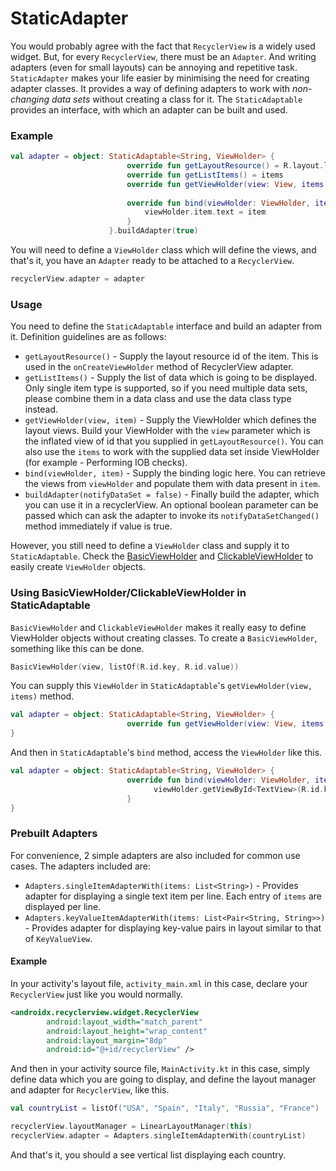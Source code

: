 # StaticAdapter
You would probably agree with the fact that `RecyclerView` is a widely used widget. But, for every `RecyclerView`, there must be an `Adapter`. And writing adapters (even for small layouts) can be annoying and repetitive task.
`StaticAdapter` makes your life easier by minimising the need for creating adapter classes. It provides a way of defining adapters to work with _non-changing data sets_ without creating a class for it.
The `StaticAdaptable` provides an interface, with which an adapter can be built and used.

### Example
```kotlin
val adapter = object: StaticAdaptable<String, ViewHolder> {
                          override fun getLayoutResource() = R.layout.layout_item
                          override fun getListItems() = items
                          override fun getViewHolder(view: View, items: List<String>) = ViewHolder(view, items)
          
                          override fun bind(viewHolder: ViewHolder, item: String) {
                              viewHolder.item.text = item
                          }
                      }.buildAdapter(true)
```
You will need to define a `ViewHolder` class which will define the views, and that's it, you have an `Adapter` ready to be attached to a `RecyclerView`.
```kotlin
recyclerView.adapter = adapter
```

### Usage
You need to define the `StaticAdaptable` interface and build an adapter from it. Definition guidelines are as follows:
-  `getLayoutResource()` - Supply the layout resource id of the item. This is used in the `onCreateViewHolder` method of RecyclerView adapter.
-  `getListItems()` - Supply the list of data which is going to be displayed. Only single item type is supported, so if you need multiple data sets, please combine them in a data class and use the data class type instead.
-  `getViewHolder(view, item)` - Supply the ViewHolder which defines the layout views. Build your ViewHolder with the `view` parameter which is the inflated view of id that you supplied in `getLayoutResource()`. You can also use the `items` to work with the supplied data set inside ViewHolder (for example - Performing IOB checks).
-  `bind(viewHolder, item)` - Supply the binding logic here. You can retrieve the views from `viewHolder` and populate them with data present in `item`.
-  `buildAdapter(notifyDataSet = false)` - Finally build the adapter, which you can use it in a recyclerView. An optional boolean parameter can be passed which can ask the adapter to invoke its `notifyDataSetChanged()` method immediately if value is true.

However, you still need to define a `ViewHolder` class and supply it to `StaticAdaptable`. Check the [BasicViewHolder](https://github.com/corphish/widgets-ktx/blob/master/widgets-ktx/docs/BasicViewHolder.md) and [ClickableViewHolder](https://github.com/corphish/widgets-ktx/blob/master/widgets-ktx/docs/ClickableViewHolder.md) to easily create `ViewHolder` objects.

### Using BasicViewHolder/ClickableViewHolder in StaticAdaptable
`BasicViewHolder` and `ClickableViewHolder` makes it really easy to define ViewHolder objects without creating classes.
To create a `BasicViewHolder`, something like this can be done.
```kotlin
BasicViewHolder(view, listOf(R.id.key, R.id.value))
```

You can supply this `ViewHolder` in `StaticAdaptable`'s `getViewHolder(view, items)` method.
```kotlin
val adapter = object: StaticAdaptable<String, ViewHolder> {
                          override fun getViewHolder(view: View, items: List<String>) = BasicViewHolder(view, listOf(R.id.key, R.id.value))
}
```

And then in `StaticAdaptable`'s `bind` method, access the `ViewHolder` like this.
```kotlin
val adapter = object: StaticAdaptable<String, ViewHolder> {
                          override fun bind(viewHolder: ViewHolder, item: String) {
                                viewHolder.getViewById<TextView>(R.id.key)?.text = item
                          }
}
```

### Prebuilt Adapters
For convenience, 2 simple adapters are also included for common use cases. The adapters included are:
-  `Adapters.singleItemAdapterWith(items: List<String>)` - Provides adapter for displaying a single text item per line. Each entry of `items` are displayed per line.
-  `Adapters.keyValueItemAdapterWith(items: List<Pair<String, String>>)` - Provides adapter for displaying key-value pairs in layout similar to that of `KeyValueView`.

#### Example
In your activity's layout file, `activity_main.xml` in this case, declare your `RecyclerView` just like you would normally.
```xml
<androidx.recyclerview.widget.RecyclerView
        android:layout_width="match_parent"
        android:layout_height="wrap_content"
        android:layout_margin="8dp"
        android:id="@+id/recyclerView" />
```

And then in your activity source file, `MainActivity.kt` in this case, simply define data which you are going to display, and define the layout manager and adapter for `RecyclerView`, like this.
```kotlin
val countryList = listOf("USA", "Spain", "Italy", "Russia", "France")

recyclerView.layoutManager = LinearLayoutManager(this)
recyclerView.adapter = Adapters.singleItemAdapterWith(countryList)
```

And that's it, you should a see vertical list displaying each country.